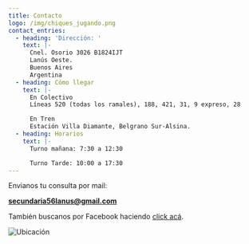 ```yaml
---
title: Contacto
logo: /img/chiques_jugando.png
contact_entries:
  - heading: 'Dirección: '
    text: |-
      Cnel. Osorio 3026 B1824IJT
      Lanús Oeste.
      Buenos Aires
      Argentina
  - heading: Cómo llegar
    text: |-
      En Colectivo
      Líneas 520 (todas los ramales), 188, 421, 31, 9 expreso, 28

      En Tren
      Estación Villa Diamante, Belgrano Sur-Alsina.
  - heading: Horarios
    text: |-
      Turno mañana: 7:30 a 12:30

      Turno Tarde: 10:00 a 17:30
---
```

Envianos tu consulta por mail: 

**secundaria56lanus@gmail.com**

También buscanos por Facebook haciendo [click acá](https://www.facebook.com/secundarialvi.lanus.7?__tn__=%2Cd-%5D-h-R&eid=ARCvnvfm9vuJLSzg6ARzCECUWxR0J6dt9tS6TF_S-ccuqh4qbBQXjRk_s72kUcSGiyqfYAxHwOap-XUY).

![Ubicación](/img/52880630_121421388944936_98514562516516864_n.jpg "Ubicación")

